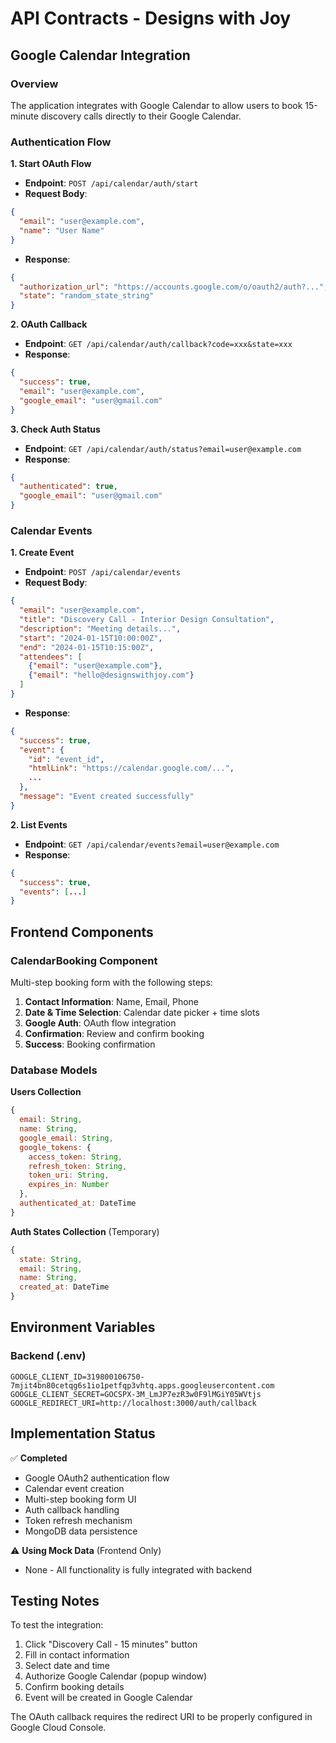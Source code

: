 # API Contracts - Designs with Joy

## Google Calendar Integration

### Overview
The application integrates with Google Calendar to allow users to book 15-minute discovery calls directly to their Google Calendar.

### Authentication Flow

**1. Start OAuth Flow**
- **Endpoint**: `POST /api/calendar/auth/start`
- **Request Body**:
```json
{
  "email": "user@example.com",
  "name": "User Name"
}
```
- **Response**:
```json
{
  "authorization_url": "https://accounts.google.com/o/oauth2/auth?...",
  "state": "random_state_string"
}
```

**2. OAuth Callback**
- **Endpoint**: `GET /api/calendar/auth/callback?code=xxx&state=xxx`
- **Response**:
```json
{
  "success": true,
  "email": "user@example.com",
  "google_email": "user@gmail.com"
}
```

**3. Check Auth Status**
- **Endpoint**: `GET /api/calendar/auth/status?email=user@example.com`
- **Response**:
```json
{
  "authenticated": true,
  "google_email": "user@gmail.com"
}
```

### Calendar Events

**1. Create Event**
- **Endpoint**: `POST /api/calendar/events`
- **Request Body**:
```json
{
  "email": "user@example.com",
  "title": "Discovery Call - Interior Design Consultation",
  "description": "Meeting details...",
  "start": "2024-01-15T10:00:00Z",
  "end": "2024-01-15T10:15:00Z",
  "attendees": [
    {"email": "user@example.com"},
    {"email": "hello@designswithjoy.com"}
  ]
}
```
- **Response**:
```json
{
  "success": true,
  "event": {
    "id": "event_id",
    "htmlLink": "https://calendar.google.com/...",
    ...
  },
  "message": "Event created successfully"
}
```

**2. List Events**
- **Endpoint**: `GET /api/calendar/events?email=user@example.com`
- **Response**:
```json
{
  "success": true,
  "events": [...]
}
```

## Frontend Components

### CalendarBooking Component
Multi-step booking form with the following steps:
1. **Contact Information**: Name, Email, Phone
2. **Date & Time Selection**: Calendar date picker + time slots
3. **Google Auth**: OAuth flow integration
4. **Confirmation**: Review and confirm booking
5. **Success**: Booking confirmation

### Database Models

**Users Collection**
```javascript
{
  email: String,
  name: String,
  google_email: String,
  google_tokens: {
    access_token: String,
    refresh_token: String,
    token_uri: String,
    expires_in: Number
  },
  authenticated_at: DateTime
}
```

**Auth States Collection** (Temporary)
```javascript
{
  state: String,
  email: String,
  name: String,
  created_at: DateTime
}
```

## Environment Variables

### Backend (.env)
```
GOOGLE_CLIENT_ID=319800106750-7mjit4bn80cetqg6s1io1petfqp3vhtq.apps.googleusercontent.com
GOOGLE_CLIENT_SECRET=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
GOOGLE_REDIRECT_URI=http://localhost:3000/auth/callback
```

## Implementation Status

✅ **Completed**
- Google OAuth2 authentication flow
- Calendar event creation
- Multi-step booking form UI
- Auth callback handling
- Token refresh mechanism
- MongoDB data persistence

⚠️ **Using Mock Data** (Frontend Only)
- None - All functionality is fully integrated with backend

## Testing Notes

To test the integration:
1. Click "Discovery Call - 15 minutes" button
2. Fill in contact information
3. Select date and time
4. Authorize Google Calendar (popup window)
5. Confirm booking details
6. Event will be created in Google Calendar

The OAuth callback requires the redirect URI to be properly configured in Google Cloud Console.

